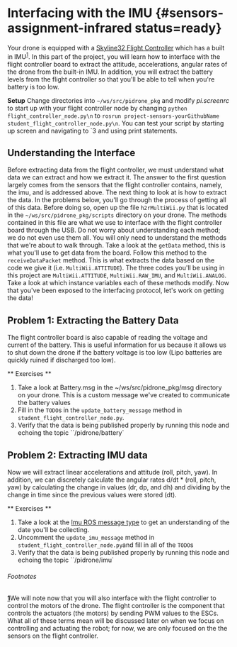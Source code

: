 # Interfacing with the IMU {#sensors-assignment-infrared status=ready}

Your drone is equipped with a [Skyline32 Flight Controller](https://hobbyking.com/en_us/skyline32-acro-flight-controller-w-baseflight-cleanflight.html) which has a built in IMU<sup id="a1">[1](#f1)</sup>. In this part of the project, you will learn how to interface with the flight controller board to extract the attitude, accelerations, angular rates of the drone from the built-in IMU. In addition, you will extract the battery levels from the flight controller so that you'll be able to tell when you're battery is too low.

**Setup**
Change directories into `~/ws/src/pidrone_pkg` and modify _pi.screenrc_ to start up with your flight controller node by changing `python flight_controller_node.py\n` to `rosrun project-sensors-yourGithubName student_flight_controller_node.py\n`. You can test your script by starting up screen and navigating to \`3 and using print statements.

## Understanding the Interface
Before extracting data from the flight controller, we must understand what data we can extract and how we extract it. The answer to the first question largely comes from the sensors that the flight controller contains, namely, the imu, and is addressed above. The next thing to look at is how to extract the data. In the problems below, you'll go through the process of getting all of this data. Before doing so, open up the file `h2rMultiWii.py` that is located in the `~/ws/src/pidrone_pkg/scripts` directory on your drone. The methods contained in this file are what we use to interface with the flight controller board through the USB. Do not worry about understanding each method; we do not even use them all. You will only need to understand the methods that we're about to walk through. Take a look at the `getData` method, this is what you'll use to get data from the board. Follow this method to the `receiveDataPacket` method. This is what extracts the data based on the code we give it (i.e. `MultiWii.ATTITUDE`). The three codes you'll be using in this project are `MultiWii.ATTITUDE`, `MultiWii.RAW_IMU`, and `MultiWii.ANALOG`. Take a look at which instance variables each of these methods modify. Now that you've been exposed to the interfacing protocol, let's work on getting the data!

## Problem 1: Extracting the Battery Data
The flight controller board is also capable of reading the voltage and current of the battery. This is useful information for us because it allows us to shut down the drone if the battery voltage is too low (Lipo batteries are quickly ruined if discharged too low).

** Exercises **

1. Take a look at Battery.msg in the ~/ws/src/pidrone_pkg/msg directory on your drone. This is a custom message we've created to communicate the battery values
2. Fill in the `TODO`s in the `update_battery_message` method in `student_flight_controller_node.py`.
3. Verify that the data is being published properly by running this node and echoing the topic ``/pidrone/battery`


## Problem 2: Extracting IMU data
Now we will extract linear accelerations and attitude (roll, pitch, yaw). In addition, we can discretely calculate the angular rates d/dt * (roll, pitch, yaw) by calculating the change in values (dr, dp, and dh) and dividing by the change in time since the previous values were stored (dt).

** Exercises **

1. Take a look at the [Imu ROS message type](http://docs.ros.org/api/sensor_msgs/html/msg/Imu.html) to get an understanding of the date you'll be collecting.
2. Uncomment the `update_imu_message` method in `student_flight_controller_node.py`and fill in all of the `TODO`s
3. Verify that the data is being published properly by running this node and echoing the topic ``/pidrone/imu`



###### Footnotes
[<b id="f1">1</b>](#a1)We will note now that you will also interface with the flight controller to control the motors of the drone. The flight controller is the component that controls the actuators (the motors) by sending PWM values to the ESCs. What all of these terms mean will be discussed later on when we focus on controlling and actuating the robot; for now, we are only focused on the the sensors on the flight controller.

